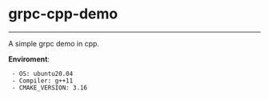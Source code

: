 # grpc-cpp-demo
---
A simple grpc demo in cpp.

**Enviroment**: 

     - OS: ubuntu20.04
     - Compiler: g++11
     - CMAKE_VERSION: 3.16
    
